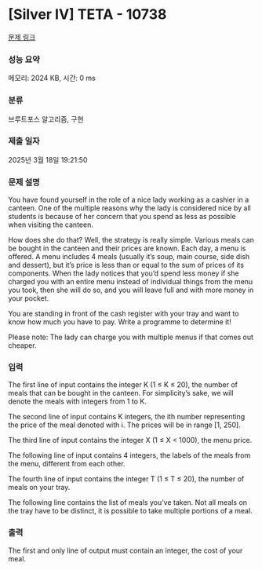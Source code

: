 # [Silver IV] TETA - 10738 

[문제 링크](https://www.acmicpc.net/problem/10738) 

### 성능 요약

메모리: 2024 KB, 시간: 0 ms

### 분류

브루트포스 알고리즘, 구현

### 제출 일자

2025년 3월 18일 19:21:50

### 문제 설명

<p>You have found yourself in the role of a nice lady working as a cashier in a canteen. One of the multiple reasons why the lady is considered nice by all students is because of her concern that you spend as less as possible when visiting the canteen.</p>

<p>How does she do that? Well, the strategy is really simple. Various meals can be bought in the canteen and their prices are known. Each day, a menu is offered. A menu includes 4 meals (usually it’s soup, main course, side dish and dessert), but it’s price is less than or equal to the sum of prices of its components. When the lady notices that you’d spend less money if she charged you with an entire menu instead of individual things from the menu you took, then she will do so, and you will leave full and with more money in your pocket.</p>

<p>You are standing in front of the cash register with your tray and want to know how much you have to pay. Write a programme to determine it!</p>

<p>Please note: The lady can charge you with multiple menus if that comes out cheaper.</p>

### 입력 

 <p>The first line of input contains the integer K (1 ≤ K ≤ 20), the number of meals that can be bought in the canteen. For simplicity’s sake, we will denote the meals with integers from 1 to K.</p>

<p>The second line of input contains K integers, the ith number representing the price of the meal denoted with i. The prices will be in range [1, 250].</p>

<p>The third line of input contains the integer X (1 ≤ X < 1000), the menu price.</p>

<p>The following line of input contains 4 integers, the labels of the meals from the menu, different from each other.</p>

<p>The fourth line of input contains the integer T (1 ≤ T ≤ 20), the number of meals on your tray.</p>

<p>The following line contains the list of meals you’ve taken. Not all meals on the tray have to be distinct, it is possible to take multiple portions of a meal.</p>

### 출력 

 <p>The first and only line of output must contain an integer, the cost of your meal.</p>

